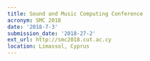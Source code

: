 ```yaml
---
title: Sound and Music Computing Conference
acronym: SMC 2018
date: '2018-7-3'
submission_date: '2018-27-2'
ext_url: http://smc2018.cut.ac.cy
location: Limassol, Cyprus
---
```

